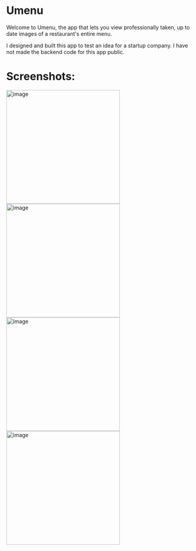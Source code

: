 # Umenu
Welcome to Umenu, the app that lets you view professionally taken, up to date images of a restaurant's entire menu.

I designed and built this app to test an idea for a startup company. I have not made the backend code for this app public.

# Screenshots:
<img width="300" alt="image" src="https://github.com/user-attachments/assets/c2a6bf46-88c8-4ef2-9cc9-df71332367f8" />
<img width="300" alt="image" src="https://github.com/user-attachments/assets/5b801bce-7d53-4358-8ba4-c5df4c3b970e" />
<img width="300" alt="image" src="https://github.com/user-attachments/assets/2f8d45fb-494e-4d63-ac62-b0b00972032b" />
<img width="300" alt="image" src="https://github.com/user-attachments/assets/b8a73f18-280c-4054-84ab-49407b6cce13" />
